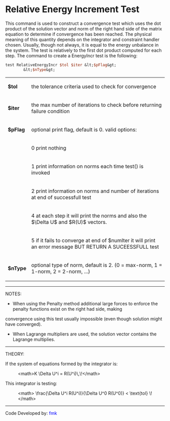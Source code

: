 # Relative Energy Increment Test

<p>This command is used to construct a convergence test which uses the
dot product of the solution vector and norm of the right hand side of
the matrix equation to determine if convergence has been reached. The
physical meaning of this quantity depends on the integrator and
constraint handler chosen. Usually, though not always, it is equal to
the energy unbalance in the system. The test is relatively to the first
dot product computed for each step. The command to create a EnergyIncr
test is the following:</p>

```tcl
test RelativeEnergyIncr $tol $iter &lt;$pFlag&gt;
        &lt;$nType&gt;
```

<table>
<tbody>
<tr class="odd">
<td><p><strong>$tol</strong></p></td>
<td><p>the tolerance criteria used to check for convergence</p></td>
</tr>
<tr class="even">
<td><p><strong>$iter</strong></p></td>
<td><p>the max number of iterations to check before returning failure
condition</p></td>
</tr>
<tr class="odd">
<td><p><strong>$pFlag</strong></p></td>
<td><p>optional print flag, default is 0. valid options:</p></td>
</tr>
<tr class="even">
<td></td>
<td><p>0 print nothing</p></td>
</tr>
<tr class="odd">
<td></td>
<td><p>1 print information on norms each time test() is invoked</p></td>
</tr>
<tr class="even">
<td></td>
<td><p>2 print information on norms and number of iterations at end of
successfull test</p></td>
</tr>
<tr class="odd">
<td></td>
<td><p>4 at each step it will print the norms and also the
$\Delta U$ and $R(U)$
vectors.</p></td>
</tr>
<tr class="even">
<td></td>
<td><p>5 if it fails to converge at end of $numIter it will print an
error message BUT RETURN A SUCEESSFULL test</p></td>
</tr>
<tr class="odd">
<td><p><strong>$nType</strong></p></td>
<td><p>optional type of norm, default is 2. (0 = max-norm, 1 = 1-norm, 2
= 2-norm, ...)</p></td>
</tr>
</tbody>
</table>
<hr />
<p>NOTES:</p>
<ul>
<li>When using the Penalty method additional large forces to enforce the
penalty functions exist on the right had side, making</li>
</ul>
<p>convergence using this test usually impossible (even though solution
might have converged).</p>
<ul>
<li>When Lagrange multipliers are used, the solution vector contains the
Lagrange multiplies.</li>
</ul>
<hr />
<p>THEORY:</p>
<p>If the system of equations formed by the integrator is:</p>
<dl>
<dt></dt>
<dd>
&lt;math&gt;K \Delta U^i = R(U^i)\,\!&lt;/math&gt;
</dd>
</dl>
<p>This integrator is testing:</p>
<dl>
<dt></dt>
<dd>
&lt;math&gt; \frac{\Delta U^i R(U^i)}{\Delta U^0 R(U^0)} &lt; \text{tol}
\!&lt;/math&gt;
</dd>
</dl>
<hr />
<p>Code Developed by: <span style="color:blue"> fmk
</span></p>
